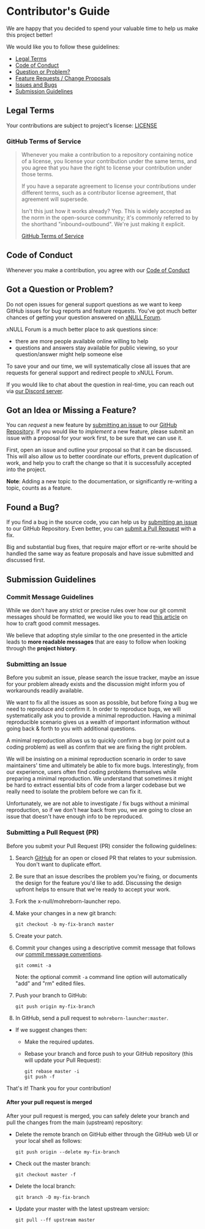 # Contributor's Guide

We are happy that you decided to spend your valuable time to help us
make this project better!

We would like you to follow these guidelines:

- [Legal Terms](#legal-terms)
- [Code of Conduct](#code-of-conduct)
- [Question or Problem?](#question-or-problem)
- [Feature Requests / Change Proposals](#features-requests)
- [Issues and Bugs](#issues-and-bugs)
- [Submission Guidelines](#submission-guidelines)


## <a name="legal-terms"></a> Legal Terms

Your contributions are subject to project's license: [LICENSE](https://github.com/x-null/mohreborn-launcher/blob/master/LICENSE.md)

### GitHub Terms of Service

> Whenever you make a contribution to a repository containing notice of a license,
> you license your contribution under the same terms, and you agree that you have
> the right to license your contribution under those terms.
>
> If you have a separate agreement to license your contributions under different terms,
> such as a contributor license agreement, that agreement will supersede.
>
> Isn't this just how it works already?
> Yep. This is widely accepted as the norm in the open-source community;
> it's commonly referred to by the shorthand "inbound=outbound".
> We're just making it explicit.
>
> [GitHub Terms of Service](https://docs.github.com/en/github/site-policy/github-terms-of-service#6-contributions-under-repository-license)

## <a name="code-of-conduct"></a> Code of Conduct

Whenever you make a contribution, you agree with our [Code of Conduct](CODE_OF_CONDUCT.md)

## <a name="question-or-problem"></a> Got a Question or Problem?

Do not open issues for general support questions as we want to keep GitHub issues for bug reports and feature requests. 
You've got much better chances of getting your question answered on [xNULL Forum][xnull-forum].

xNULL Forum is a much better place to ask questions since:

- there are more people available online willing to help
- questions and answers stay available for public viewing, so your question/answer might help someone else

To save your and our time, we will systematically close all issues that are requests for general support and
redirect people to xNULL Forum.

If you would like to chat about the question in real-time, you can reach out via [our Discord server][xnull-discord].

## <a name="features-requests"></a> Got an Idea or Missing a Feature?

You can *request* a new feature by [submitting an issue](#submit-issue) to our [GitHub Repository][github]. 
If you would like to *implement* a new feature, please submit an issue with
a proposal for your work first, to be sure that we can use it.

First, open an issue and outline your proposal so that it can be discussed. 
This will also allow us to better coordinate our efforts, prevent duplication of work,
and help you to craft the change so that it is successfully accepted into the project.

**Note**:
Adding a new topic to the documentation, or significantly re-writing a topic, counts as a
feature.

## <a name="issues-and-bugs"></a> Found a Bug?

If you find a bug in the source code, you can help us by
[submitting an issue](#submit-issue) to our GitHub Repository.
Even better, you can [submit a Pull Request](#submit-pr) with a fix.

Big and substantial bug fixes, that require major effort or re-write should be handled
the same way as feature proposals and have issue submitted and discussed first.

## <a name="submission-guidelines"></a> Submission Guidelines

### <a name="commit"></a> Commit Message Guidelines

While we don't have any strict or precise rules over how our git commit messages should be formatted,
we would like you to read [this article](https://chris.beams.io/posts/git-commit/) on how to craft good commit messages.

We believe that adopting style similar to the one presented in the article leads to **more
readable messages** that are easy to follow when looking through the **project history**.

### <a name="submit-issue"></a> Submitting an Issue

Before you submit an issue, please search the issue tracker, maybe an issue for your problem already exists and the discussion might inform you of workarounds readily available.

We want to fix all the issues as soon as possible, but before fixing a bug we need to reproduce and confirm it. In order to reproduce bugs, we will systematically ask you to provide a minimal reproduction. Having a minimal reproducible scenario gives us a wealth of important information without going back & forth to you with additional questions.

A minimal reproduction allows us to quickly confirm a bug (or point out a coding problem) as well as confirm that we are fixing the right problem.

We will be insisting on a minimal reproduction scenario in order to save maintainers' time and ultimately be able to fix more bugs. Interestingly, from our experience, users often find coding problems themselves while preparing a minimal reproduction. We understand that sometimes it might be hard to extract essential bits of code from a larger codebase but we really need to isolate the problem before we can fix it.

Unfortunately, we are not able to investigate / fix bugs without a minimal reproduction, so if we don't hear back from you, we are going to close an issue that doesn't have enough info to be reproduced.

### <a name="submit-pr"></a> Submitting a Pull Request (PR)
Before you submit your Pull Request (PR) consider the following guidelines:

1. Search [GitHub](https://github.com/x-null/mohreborn-launcher/pulls) for an open or closed PR
  that relates to your submission. You don't want to duplicate effort.
1. Be sure that an issue describes the problem you're fixing, or documents the design for the feature you'd like to add.
  Discussing the design upfront helps to ensure that we're ready to accept your work.
1. Fork the x-null/mohreborn-launcher repo.
1. Make your changes in a new git branch:

     ```shell
     git checkout -b my-fix-branch master
     ```

1. Create your patch.
1. Commit your changes using a descriptive commit message that follows our
  [commit message conventions](#commit).

     ```shell
     git commit -a
     ```
    Note: the optional commit `-a` command line option will automatically "add" and "rm" edited files.

1. Push your branch to GitHub:

    ```shell
    git push origin my-fix-branch
    ```

1. In GitHub, send a pull request to `mohreborn-launcher:master`.
* If we suggest changes then:
  * Make the required updates.
  * Rebase your branch and force push to your GitHub repository (this will update your Pull Request):

    ```shell
    git rebase master -i
    git push -f
    ```

That's it! Thank you for your contribution!

#### After your pull request is merged

After your pull request is merged, you can safely delete your branch and pull the changes
from the main (upstream) repository:

* Delete the remote branch on GitHub either through the GitHub web UI or your local shell as follows:

    ```shell
    git push origin --delete my-fix-branch
    ```

* Check out the master branch:

    ```shell
    git checkout master -f
    ```

* Delete the local branch:

    ```shell
    git branch -D my-fix-branch
    ```

* Update your master with the latest upstream version:

    ```shell
    git pull --ff upstream master

[github]: https://github.com/x-null/mohreborn-launcher
[xnull-forum]: https://www.x-null.net/forums/forum.php
[xnull-discord]: https://www.discord.gg/kGp8vGC